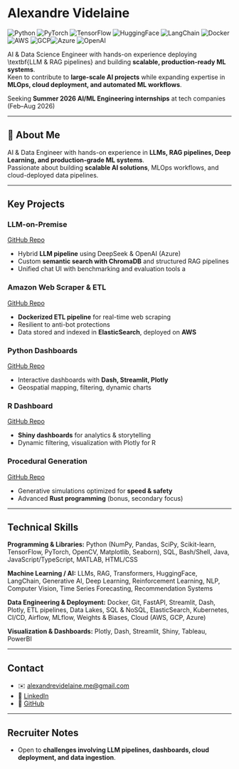 # Alexandre Videlaine

![Python](https://img.shields.io/badge/Python-3776AB?style=for-the-badge&logo=python&logoColor=white)  ![PyTorch](https://img.shields.io/badge/PyTorch-EE4C2C?style=for-the-badge&logo=pytorch&logoColor=white)  ![TensorFlow](https://img.shields.io/badge/TensorFlow-FF6F00?style=for-the-badge&logo=tensorflow&logoColor=white)  ![HuggingFace](https://img.shields.io/badge/HuggingFace-FF9900?style=for-the-badge&logo=huggingface&logoColor=white)  ![LangChain](https://img.shields.io/badge/LangChain-0F3E6B?style=for-the-badge&logo=python&logoColor=white)  ![Docker](https://img.shields.io/badge/Docker-2496ED?style=for-the-badge&logo=docker&logoColor=white)  ![AWS](https://img.shields.io/badge/AWS-232F3E?style=for-the-badge&logo=amazonaws&logoColor=white)  ![GCP](https://img.shields.io/badge/GCP-FC6D26?style=for-the-badge&logo=googlecloud&logoColor=white)![Azure](https://img.shields.io/badge/Azure-0078D4?style=for-the-badge&logo=microsoftazure&logoColor=white)  ![OpenAI](https://img.shields.io/badge/OpenAI-412991?style=for-the-badge&logo=openai&logoColor=white)  


AI \& Data Science Engineer with hands-on experience deploying \textbf{LLM \& RAG pipelines} and building **scalable, production-ready ML systems**.  
Keen to contribute to **large-scale AI projects** while expanding expertise in **MLOps, cloud deployment, and automated ML workflows**.

Seeking **Summer 2026 AI/ML Engineering internships** at tech companies (Feb–Aug 2026)

---


## 👀 About Me
AI & Data Engineer with hands-on experience in **LLMs, RAG pipelines, Deep Learning, and production-grade ML systems**.  
Passionate about building **scalable AI solutions**, MLOps workflows, and cloud-deployed data pipelines.  

---

## Key Projects

### **LLM-on-Premise**  
[GitHub Repo](https://github.com/Alexadnre/LLM-on-premise)  
- Hybrid **LLM pipeline** using DeepSeek & OpenAI (Azure)  
- Custom **semantic search with ChromaDB** and structured RAG pipelines  
- Unified chat UI with benchmarking and evaluation tools  a

### **Amazon Web Scraper & ETL**  
[GitHub Repo](https://github.com/Alexadnre/AmazonWebScraper)  
- **Dockerized ETL pipeline** for real-time web scraping  
- Resilient to anti-bot protections  
- Data stored and indexed in **ElasticSearch**, deployed on **AWS**  

### **Python Dashboards**  
[GitHub Repo](https://github.com/Alexadnre/py-dashboard)  
- Interactive dashboards with **Dash, Streamlit, Plotly**  
- Geospatial mapping, filtering, dynamic charts  

### **R Dashboard**  
[GitHub Repo](https://github.com/Alexadnre/r-dashboard)  
- **Shiny dashboards** for analytics & storytelling  
- Dynamic filtering, visualization with Plotly for R  

### **Procedural Generation**  
[GitHub Repo](https://github.com/Alexadnre/Ville3dProcedurale)  
- Generative simulations optimized for **speed & safety**  
- Advanced **Rust programming** (bonus, secondary focus)

---

## Technical Skills


**Programming & Libraries:** Python (NumPy, Pandas, SciPy, Scikit-learn, TensorFlow, PyTorch, OpenCV, Matplotlib, Seaborn), SQL, Bash/Shell, Java, JavaScript/TypeScript, MATLAB, HTML/CSS  

**Machine Learning / AI:** LLMs, RAG, Transformers, HuggingFace, LangChain, Generative AI, Deep Learning, Reinforcement Learning, NLP, Computer Vision, Time Series Forecasting, Recommendation Systems  

**Data Engineering & Deployment:** Docker, Git, FastAPI, Streamlit, Dash, Plotly, ETL pipelines, Data Lakes, SQL & NoSQL, ElasticSearch, Kubernetes, CI/CD, Airflow, MLflow, Weights & Biases, Cloud (AWS, GCP, Azure)  

**Visualization & Dashboards:** Plotly, Dash, Streamlit, Shiny, Tableau, PowerBI

---


## Contact
- ✉️ alexandrevidelaine.me@gmail.com  
- 💼 [LinkedIn](https://www.linkedin.com/in/alexandre-videlaine/)  
- 🐙 [GitHub](https://github.com/Alexadnre)  

---

## Recruiter Notes
- Open to **challenges involving LLM pipelines, dashboards, cloud deployment, and data ingestion**.
